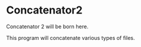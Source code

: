 # Concatenator2

Concatenator 2 will  be born here.

This program will concatenate various types of files.